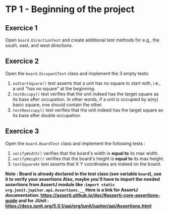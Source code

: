 # TP 1 - Beginning of the project

## Exercice 1
Open `board.DirectionTest` and create additional test methods for e.g., the south, east, and west directions.

## Exercice 2
Open the `board.OccupantTest` class and implement the 3 empty tests:
1. `noStartSquare()` test asserts that a unit has no square to start with, i.e., a unit "has no square" at the beginning.
2. `testOccupy()` test verifies that the unit indeed has the target square as its base after occupation. In other words, if a unit is occupied by a(ny) basic square, one should contain the other.
3. `testReoccupy()` test verifies that the unit indeed has the target square as its base after double occupation.

## Exercice 3
Open the `board.BoardTest` class and implement the following tests :
1. `verifyWidth()` verifies that the board's width is **equal to** its max width.
2. `verifyHeight()` verifies that the board's height is **equal to** its max height.
3. `testSquareAt` test asserts that X Y coordinates are indeed on the board.

**Note : Board is already declared in the test class (see variable `board`), use it to verify your assertions
Also, maybe you'll have to import the needed assertions from AssertJ module like :`import static org.junit.jupiter.api.Assertions.__`
Here is a link for AssertJ documentation: https://assertj.github.io/doc/#assertj-core-assertions-guide
and for JUnit : https://docs.junit.org/5.0.1/api/org/junit/jupiter/api/Assertions.html**